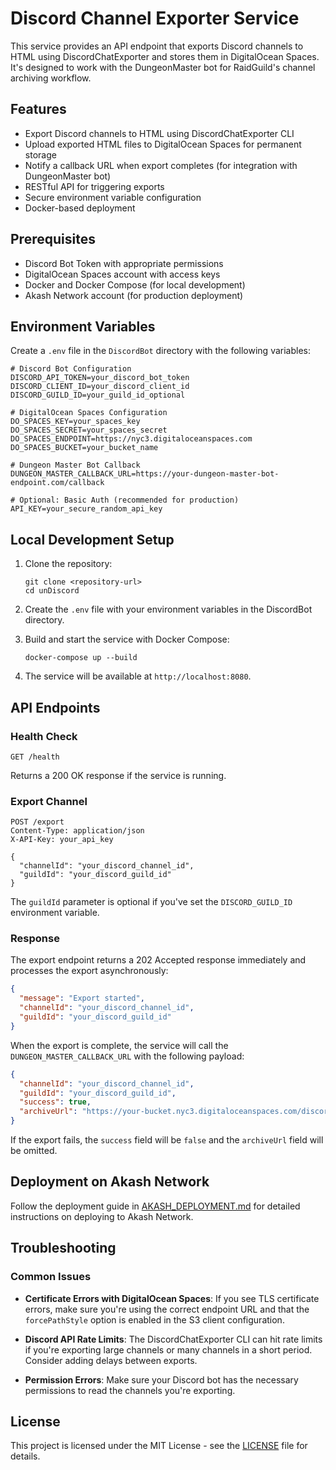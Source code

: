 # Discord Channel Exporter Service

This service provides an API endpoint that exports Discord channels to HTML using DiscordChatExporter and stores them in DigitalOcean Spaces. It's designed to work with the DungeonMaster bot for RaidGuild's channel archiving workflow.

## Features

- Export Discord channels to HTML using DiscordChatExporter CLI
- Upload exported HTML files to DigitalOcean Spaces for permanent storage
- Notify a callback URL when export completes (for integration with DungeonMaster bot)
- RESTful API for triggering exports
- Secure environment variable configuration
- Docker-based deployment

## Prerequisites

- Discord Bot Token with appropriate permissions
- DigitalOcean Spaces account with access keys
- Docker and Docker Compose (for local development)
- Akash Network account (for production deployment)

## Environment Variables

Create a `.env` file in the `DiscordBot` directory with the following variables:

```
# Discord Bot Configuration
DISCORD_API_TOKEN=your_discord_bot_token
DISCORD_CLIENT_ID=your_discord_client_id
DISCORD_GUILD_ID=your_guild_id_optional

# DigitalOcean Spaces Configuration
DO_SPACES_KEY=your_spaces_key
DO_SPACES_SECRET=your_spaces_secret
DO_SPACES_ENDPOINT=https://nyc3.digitaloceanspaces.com
DO_SPACES_BUCKET=your_bucket_name

# Dungeon Master Bot Callback
DUNGEON_MASTER_CALLBACK_URL=https://your-dungeon-master-bot-endpoint.com/callback

# Optional: Basic Auth (recommended for production)
API_KEY=your_secure_random_api_key
```

## Local Development Setup

1. Clone the repository:
   ```
   git clone <repository-url>
   cd unDiscord
   ```

2. Create the `.env` file with your environment variables in the DiscordBot directory.

3. Build and start the service with Docker Compose:
   ```
   docker-compose up --build
   ```

4. The service will be available at `http://localhost:8080`.

## API Endpoints

### Health Check
```
GET /health
```
Returns a 200 OK response if the service is running.

### Export Channel
```
POST /export
Content-Type: application/json
X-API-Key: your_api_key

{
  "channelId": "your_discord_channel_id",
  "guildId": "your_discord_guild_id"
}
```

The `guildId` parameter is optional if you've set the `DISCORD_GUILD_ID` environment variable.

### Response

The export endpoint returns a 202 Accepted response immediately and processes the export asynchronously:

```json
{
  "message": "Export started",
  "channelId": "your_discord_channel_id",
  "guildId": "your_discord_guild_id"
}
```

When the export is complete, the service will call the `DUNGEON_MASTER_CALLBACK_URL` with the following payload:

```json
{
  "channelId": "your_discord_channel_id",
  "guildId": "your_discord_guild_id",
  "success": true,
  "archiveUrl": "https://your-bucket.nyc3.digitaloceanspaces.com/discord-archives/your_channel_id-timestamp.html"
}
```

If the export fails, the `success` field will be `false` and the `archiveUrl` field will be omitted.

## Deployment on Akash Network

Follow the deployment guide in [AKASH_DEPLOYMENT.md](AKASH_DEPLOYMENT.md) for detailed instructions on deploying to Akash Network.

## Troubleshooting

### Common Issues

- **Certificate Errors with DigitalOcean Spaces**: If you see TLS certificate errors, make sure you're using the correct endpoint URL and that the `forcePathStyle` option is enabled in the S3 client configuration.

- **Discord API Rate Limits**: The DiscordChatExporter CLI can hit rate limits if you're exporting large channels or many channels in a short period. Consider adding delays between exports.

- **Permission Errors**: Make sure your Discord bot has the necessary permissions to read the channels you're exporting.

## License

This project is licensed under the MIT License - see the [LICENSE](LICENSE) file for details.